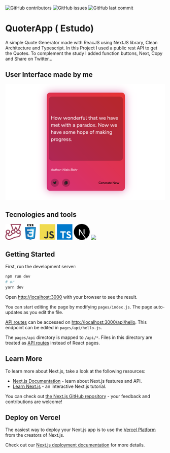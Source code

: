 ![GitHub contributors](https://img.shields.io/github/contributors/TyperGuy/quoter?color=%2300&style=for-the-badge)
![GitHub issues](https://img.shields.io/github/issues/TyperGuy/quoter?color=%23cc3&style=for-the-badge)
![GitHub last commit](https://img.shields.io/github/last-commit/TyperGuy/quoter?color=FF3358&style=for-the-badge)



# QuoterApp ( Estudo)
<p>A simple Quote Generator made with ReacJS using NextJS library, Clean Architecture and Typescript. In this Project I used a public rest API to get the Quotes. To complement the study I added function buttons, Next, Copy and Share on Twitter...</p>

## User Interface made by me

<img style="width:600px;" src="https://github.com/TyperGuy/quote-generator/blob/main/assets/ui.png">

## Tecnologies and tools 
<div>
  <img style="width:50px;" src="https://github.com/devicons/devicon/blob/master/icons/jest/jest-plain.svg">
  <img style="width:50px;" src="https://github.com/devicons/devicon/blob/master/icons/css3/css3-original-wordmark.svg">
  <img style="width:50px;" src="https://github.com/devicons/devicon/blob/master/icons/javascript/javascript-original.svg">
  <img style="width:50px;" src="https://github.com/devicons/devicon/blob/master/icons/typescript/typescript-original.svg">
  <img style="width:50px;" src="https://github.com/devicons/devicon/blob/master/icons/nextjs/nextjs-original.svg">
  <img style="width:60px;" src="https://avatars.githubusercontent.com/u/24586296?s=200&v=4">

</div>


## Getting Started

First, run the development server:

```bash
npm run dev
# or
yarn dev
```

Open [http://localhost:3000](http://localhost:3000) with your browser to see the result.

You can start editing the page by modifying `pages/index.js`. The page auto-updates as you edit the file.

[API routes](https://nextjs.org/docs/api-routes/introduction) can be accessed on [http://localhost:3000/api/hello](http://localhost:3000/api/hello). This endpoint can be edited in `pages/api/hello.js`.

The `pages/api` directory is mapped to `/api/*`. Files in this directory are treated as [API routes](https://nextjs.org/docs/api-routes/introduction) instead of React pages.

## Learn More

To learn more about Next.js, take a look at the following resources:

- [Next.js Documentation](https://nextjs.org/docs) - learn about Next.js features and API.
- [Learn Next.js](https://nextjs.org/learn) - an interactive Next.js tutorial.

You can check out [the Next.js GitHub repository](https://github.com/vercel/next.js/) - your feedback and contributions are welcome!

## Deploy on Vercel

The easiest way to deploy your Next.js app is to use the [Vercel Platform](https://vercel.com/new?utm_medium=default-template&filter=next.js&utm_source=create-next-app&utm_campaign=create-next-app-readme) from the creators of Next.js.

Check out our [Next.js deployment documentation](https://nextjs.org/docs/deployment) for more details.
